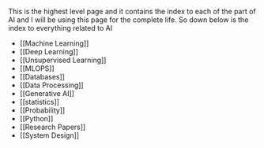 This is the highest level page and it contains the index to each of the part of AI and I will be using this page for the complete life. So down below is the index to everything related to AI

- [[Machine Learning]]
- [[Deep Learning]]
- [[Unsupervised Learning]]
- [[MLOPS]]
- [[Databases]]
- [[Data Processing]]
- [[Generative AI]]
- [[statistics]]
- [[Probability]]
- [[Python]]
- [[Research Papers]]
- [[System Design]]


